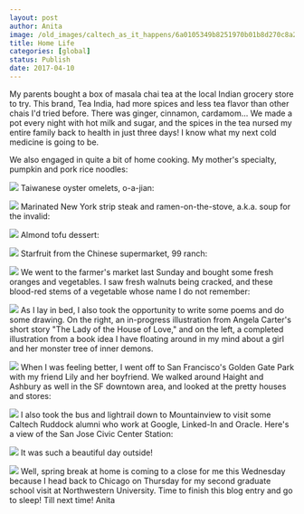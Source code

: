 ```yaml
---
layout: post
author: Anita
image: /old_images/caltech_as_it_happens/6a0105349b8251970b01b8d270c8a2970c.jpg
title: Home Life
categories: [global]
status: Publish
date: 2017-04-10
---
```


My parents bought a box of masala chai tea at the local Indian grocery store to try. This brand, Tea India, had more spices and less tea flavor than other chais I'd tried before. There was ginger, cinnamon, cardamom... We made a pot every night with hot milk and sugar, and the spices in the tea nursed my entire family back to health in just three days! I know what my next cold medicine is going to be.

We also engaged in quite a bit of home cooking. My mother's specialty, pumpkin and pork rice noodles:


![](/old_images/caltech_as_it_happens/6a0105349b8251970b01b7c8e66581970b.jpg)
Taiwanese oyster omelets, o-a-jian:


![](/old_images/caltech_as_it_happens/6a0105349b8251970b01b8d270c8b4970c.jpg)
Marinated New York strip steak and ramen-on-the-stove, a.k.a. soup for the invalid:


![](/old_images/caltech_as_it_happens/6a0105349b8251970b01b8d270c8bd970c.jpg)
Almond tofu dessert:


![](/old_images/caltech_as_it_happens/6a0105349b8251970b01b8d270c8c6970c.jpg)
Starfruit from the Chinese supermarket, 99 ranch:


![](/old_images/caltech_as_it_happens/6a0105349b8251970b01bb0989bb46970d.jpg)
We went to the farmer's market last Sunday and bought some fresh oranges and vegetables. I saw fresh walnuts being cracked, and these blood-red stems of a vegetable whose name I do not remember:


![](/old_images/caltech_as_it_happens/6a0105349b8251970b01bb0989bb4d970d.jpg)
As I lay in bed, I also took the opportunity to write some poems and do some drawing. On the right, an in-progress illustration from Angela Carter's short story "The Lady of the House of Love," and on the left, a completed illustration from a book idea I have floating around in my mind about a girl and her monster tree of inner demons.


![](/old_images/caltech_as_it_happens/6a0105349b8251970b01b7c8e66590970b.jpg)
When I was feeling better, I went off to San Francisco's Golden Gate Park with my friend Lily and her boyfriend. We walked around Haight and Ashbury as well in the SF downtown area, and looked at the pretty houses and stores:


![](/old_images/caltech_as_it_happens/6a0105349b8251970b01b8d270c8ea970c.jpg)
I also took the bus and lightrail down to Mountainview to visit some Caltech Ruddock alumni who work at Google, Linked-In and Oracle. Here's a view of the San Jose Civic Center Station:


![](/old_images/caltech_as_it_happens/6a0105349b8251970b01b7c8e66599970b.jpg)
It was such a beautiful day outside!


![](/old_images/caltech_as_it_happens/6a0105349b8251970b01b8d270c900970c.jpg)
Well, spring break at home is coming to a close for me this Wednesday because I head back to Chicago on Thursday for my second graduate school visit at Northwestern University. Time to finish this blog entry and go to sleep!
Till next time!
Anita
